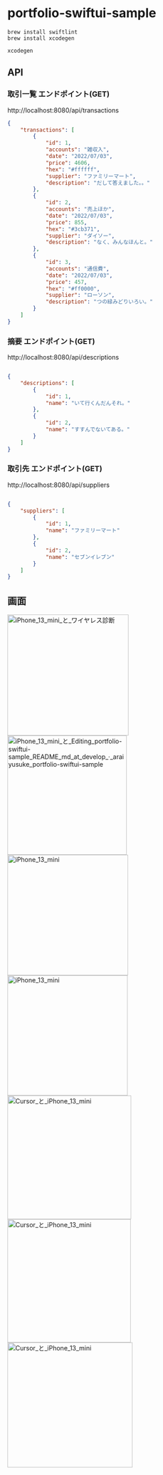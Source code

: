 # portfolio-swiftui-sample

```
brew install swiftlint
brew install xcodegen

xcodegen

```

## API

### 取引一覧 エンドポイント(GET)

http://localhost:8080/api/transactions

```json
{
    "transactions": [
        {
            "id": 1,
            "accounts": "雑収入",
            "date": "2022/07/03",
            "price": 4606,
            "hex": "#ffffff",
            "supplier": "ファミリーマート",
            "description": "だして答えました。。"
        },
        {
            "id": 2,
            "accounts": "売上ほか",
            "date": "2022/07/03",
            "price": 855,
            "hex": "#3cb371",
            "supplier": "ダイソー",
            "description": "なく、みんなほんと。"
        },
        {
            "id": 3,
            "accounts": "通信費",
            "date": "2022/07/03",
            "price": 457,
            "hex": "#ff0000",
            "supplier": "ローソン",
            "description": "つの緑みどりいろい。"
        }
    ]
}

```

### 摘要 エンドポイント(GET)

http://localhost:8080/api/descriptions

```json

{
    "descriptions": [
        {
            "id": 1,
            "name": "いて行くんだんそれ。"
        },
        {
            "id": 2,
            "name": "すすんでないてある。"
        }
    ]
}

```

### 取引先 エンドポイント(GET)

http://localhost:8080/api/suppliers

```json

{
    "suppliers": [
        {
            "id": 1,
            "name": "ファミリーマート"
        },
        {
            "id": 2,
            "name": "セブンイレブン"
        }
    ]
}

```

## 画面

<img width="272" alt="iPhone_13_mini_と_ワイヤレス診断" src="https://user-images.githubusercontent.com/1781289/177058669-f4d35d49-695f-40fd-ae9f-08130a33780c.png"> <img width="268" alt="iPhone_13_mini_と_Editing_portfolio-swiftui-sample_README_md_at_develop_·_araiyusuke_portfolio-swiftui-sample" src="https://user-images.githubusercontent.com/1781289/177058688-e5296506-c4c1-43d5-8bb8-ab28b261fcc9.png"><img width="271" alt="iPhone_13_mini" src="https://user-images.githubusercontent.com/1781289/177058661-239354e2-dcff-4a51-a881-9d52ef69d3e5.png"><img width="270" alt="iPhone_13_mini" src="https://user-images.githubusercontent.com/1781289/177059856-b0c7d4f3-f1bc-4907-ac19-76c2ccc24cc5.png"><img width="278" alt="Cursor_と_iPhone_13_mini" src="https://user-images.githubusercontent.com/1781289/177070715-09941328-447e-4cc7-ad98-375b0390b94f.png"><img width="277" alt="Cursor_と_iPhone_13_mini" src="https://user-images.githubusercontent.com/1781289/177289253-6dd525eb-41e0-424a-8108-ce29857199f0.png"><img width="281" alt="Cursor_と_iPhone_13_mini" src="https://user-images.githubusercontent.com/1781289/178165373-da09a07f-cd77-4a47-acc5-af204b15f828.png">


